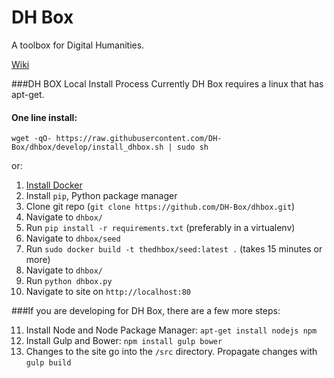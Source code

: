 DH Box
=====

A toolbox for Digital Humanities.

[Wiki](https://github.com/DH-Box/dhbox/wiki)


###DH BOX Local Install Process
Currently DH Box requires a linux that has apt-get.
#### One line install:
```
wget -qO- https://raw.githubusercontent.com/DH-Box/dhbox/develop/install_dhbox.sh | sudo sh
```

or:

1. [Install Docker](https://www.docker.com/)
2. Install `pip`, Python package manager
3. Clone git repo (`git clone https://github.com/DH-Box/dhbox.git`)
4. Navigate to `dhbox/` 
5. Run `pip install -r requirements.txt` (preferably in a virtualenv)
6. Navigate to `dhbox/seed` 
7. Run `sudo docker build -t thedhbox/seed:latest .` (takes 15 minutes or more)
8. Navigate to `dhbox/`
9. Run `python dhbox.py`
10. Navigate to site on `http://localhost:80`

###If you are developing for DH Box, there are a few more steps:

11. Install Node and Node Package Manager: `apt-get install nodejs npm`
12. Install Gulp and Bower: `npm install gulp bower`
13. Changes to the site go into the `/src` directory. Propagate changes with `gulp build`
